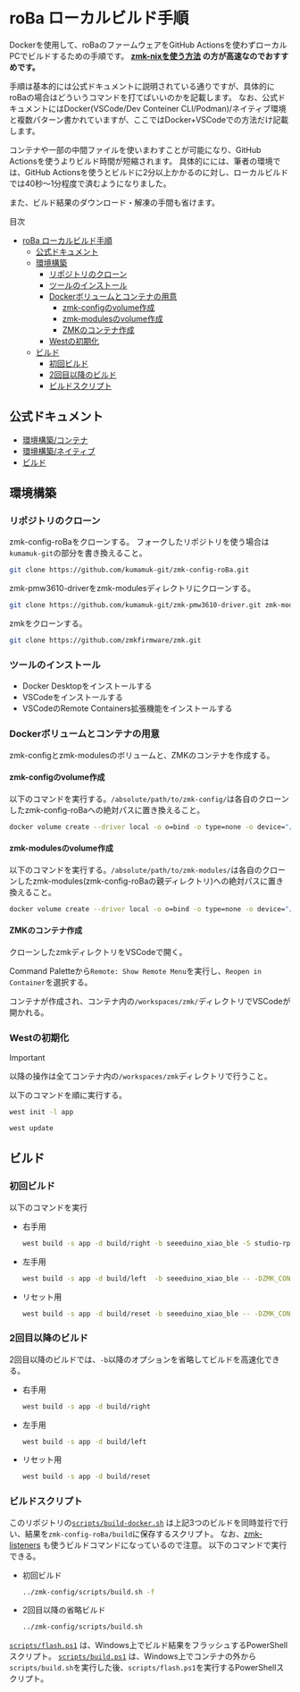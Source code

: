 # roBa ローカルビルド手順
Dockerを使用して、roBaのファームウェアをGitHub Actionsを使わずローカルPCでビルドするための手順です。
**[zmk-nixを使う方法](https://github.com/lilyinstarlight/zmk-nix) の方が高速なのでおすすめです。**

手順は基本的には公式ドキュメントに説明されている通りですが、具体的にroBaの場合はどういうコマンドを打てばいいのかを記載します。
なお、公式ドキュメントにはDocker(VSCode/Dev Conteiner CLI/Podman)/ネイティブ環境と複数パターン書かれていますが、ここではDocker+VSCodeでの方法だけ記載します。

コンテナや一部の中間ファイルを使いまわすことが可能になり、GitHub Actionsを使うよりビルド時間が短縮されます。
具体的にには、筆者の環境では、GitHub Actionsを使うとビルドに2分以上かかるのに対し、ローカルビルドでは40秒～1分程度で済むようになりました。

また、ビルド結果のダウンロード・解凍の手間も省けます。

目次
- [roBa ローカルビルド手順](#roba-ローカルビルド手順)
	- [公式ドキュメント](#公式ドキュメント)
	- [環境構築](#環境構築)
		- [リポジトリのクローン](#リポジトリのクローン)
		- [ツールのインストール](#ツールのインストール)
		- [Dockerボリュームとコンテナの用意](#dockerボリュームとコンテナの用意)
			- [zmk-configのvolume作成](#zmk-configのvolume作成)
			- [zmk-modulesのvolume作成](#zmk-modulesのvolume作成)
			- [ZMKのコンテナ作成](#zmkのコンテナ作成)
		- [Westの初期化](#westの初期化)
	- [ビルド](#ビルド)
		- [初回ビルド](#初回ビルド)
		- [2回目以降のビルド](#2回目以降のビルド)
		- [ビルドスクリプト](#ビルドスクリプト)

## 公式ドキュメント
- [環境構築/コンテナ](https://zmk.dev/docs/development/local-toolchain/setup/container)
- [環境構築/ネイティブ](https://zmk.dev/docs/development/local-toolchain/setup/native)
- [ビルド](https://zmk.dev/docs/development/local-toolchain/build-flash)

## 環境構築

### リポジトリのクローン
zmk-config-roBaをクローンする。
フォークしたリポジトリを使う場合は`kumamuk-git`の部分を書き換えること。
```sh
git clone https://github.com/kumamuk-git/zmk-config-roBa.git
```

zmk-pmw3610-driverをzmk-modulesディレクトリにクローンする。
```sh
git clone https://github.com/kumamuk-git/zmk-pmw3610-driver.git zmk-modules/zmk-pmw3610-driver
```

zmkをクローンする。
```sh
git clone https://github.com/zmkfirmware/zmk.git
```

### ツールのインストール
- Docker Desktopをインストールする
- VSCodeをインストールする
- VSCodeのRemote Containers拡張機能をインストールする

### Dockerボリュームとコンテナの用意
zmk-configとzmk-modulesのボリュームと、ZMKのコンテナを作成する。

#### zmk-configのvolume作成
以下のコマンドを実行する。`/absolute/path/to/zmk-config/`は各自のクローンしたzmk-config-roBaへの絶対パスに置き換えること。
```sh
docker volume create --driver local -o o=bind -o type=none -o device="/absolute/path/to/zmk-config/" zmk-config
```
#### zmk-modulesのvolume作成
以下のコマンドを実行する。`/absolute/path/to/zmk-modules/`は各自のクローンしたzmk-modules(zmk-config-roBaの親ディレクトリ)への絶対パスに置き換えること。
```sh
docker volume create --driver local -o o=bind -o type=none -o device="/absolute/path/to/zmk-modules/" zmk-modules
```

#### ZMKのコンテナ作成
クローンしたzmkディレクトリをVSCodeで開く。

Command Paletteから`Remote: Show Remote Menu`を実行し、`Reopen in Container`を選択する。

コンテナが作成され、コンテナ内の`/workspaces/zmk/`ディレクトリでVSCodeが開かれる。

### Westの初期化

> [!important]
> 以降の操作は全てコンテナ内の`/workspaces/zmk`ディレクトリで行うこと。

以下のコマンドを順に実行する。
```sh
west init -l app
```
```sh
west update
```

## ビルド
### 初回ビルド
以下のコマンドを実行

- 右手用
	```sh
	west build -s app -d build/right -b seeeduino_xiao_ble -S studio-rpc-usb-uart -- -DZMK_CONFIG=/workspaces/zmk-config/config -DSHIELD=roBa_R -DZMK_EXTRA_MODULES=/workspaces/zmk-modules/zmk-pmw3610-driver
	```

- 左手用
	```sh
	west build -s app -d build/left  -b seeeduino_xiao_ble -- -DZMK_CONFIG=/workspaces/zmk-config/config -DSHIELD=roBa_L
	```

- リセット用
	```sh
	west build -s app -d build/reset -b seeeduino_xiao_ble -- -DZMK_CONFIG=/workspaces/zmk-config/config -DSHIELD=settings_reset
	```

### 2回目以降のビルド
2回目以降のビルドでは、`-b`以降のオプションを省略してビルドを高速化できる。
- 右手用
	```sh
	west build -s app -d build/right
	```
- 左手用
	```sh
	west build -s app -d build/left
	```
- リセット用
	```sh
	west build -s app -d build/reset
	```

### ビルドスクリプト
このリポジトリの[`scripts/build-docker.sh`](https://github.com/kot149/zmk-config-roBa/blob/main/scripts/build-docker.sh) は上記3つのビルドを同時並行で行い、結果を`zmk-config-roBa/build`に保存するスクリプト。
なお、[zmk-listeners](https://github.com/ssbb/zmk-listeners) も使うビルドコマンドになっているので注意。
以下のコマンドで実行できる。
- 初回ビルド
	```sh
	../zmk-config/scripts/build.sh -f
	```
- 2回目以降の省略ビルド
	```sh
	../zmk-config/scripts/build.sh
	```

[`scripts/flash.ps1`](https://github.com/kot149/zmk-config-roBa/blob/main/scripts/flash.ps1) は、Windows上でビルド結果をフラッシュするPowerShellスクリプト。
[`scripts/build.ps1`](https://github.com/kot149/zmk-config-roBa/blob/main/scripts/build.ps1) は、Windows上でコンテナの外から`scripts/build.sh`を実行した後、`scripts/flash.ps1`を実行するPowerShellスクリプト。
